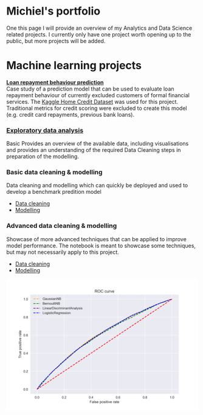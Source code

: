 # Michiel's portfolio
One this page I will provide an overview of my Analytics and Data Science related projects. I currently only have one project worth opening up to the public, but more projects will be added.



# Machine learning projects
**[Loan repayment behaviour prediction](https://github.com/Dutchmick/loan_repayment_prediction)**<br/>
Case study of a prediction model that can be used to evaluate loan repayment behaviour of currently excluded customers of formal financial services. The [Kaggle Home Credit Dataset](https://www.kaggle.com/c/home-credit-default-risk) was used for this project. Traditional metrics for credit scoring were excluded to create this model (e.g. credit card repayments, previous bank loans).

### [Exploratory data analysis](https://github.com/Dutchmick/loan_repayment_prediction/blob/master/notebooks/Homecred%20-%20Exploratory%20analysis.ipynb)
Basic
Provides an overview of the available data, including visualisations and provides an understanding of the required Data Cleaning steps in preparation of the modelling.

### Basic data cleaning & modelling
Data cleaning and modelling which can quickly be deployed and used to develop a benchmark predition model
- [Data cleaning](https://github.com/Dutchmick/loan_repayment_prediction/blob/master/notebooks/Homecred%20-%20Data%20cleaning%20-%20Basic.ipynb)
- [Modelling](https://github.com/Dutchmick/loan_repayment_prediction/blob/master/notebooks/Homecred%20-%20ML%20modelling%20-%20Basic.ipynb)

### Advanced data cleaning & modelling
Showcase of more advanced techniques that can be applied to improve model performance. The notebook is meant to showcase some techniques, but may not necessarily apply to this project.
- [Data cleaning](https://github.com/Dutchmick/loan_repayment_prediction/blob/master/notebooks/Homecred%20-%20Data%20cleaning%20-%20Advanced.ipynb)
- [Modelling](https://github.com/Dutchmick/loan_repayment_prediction/blob/master/notebooks/Homecred%20-%20ML%20modelling%20-%20Advanced.ipynb)


![](/Images/ROC_graph.png)


<br/><br/><br/><br/><br/><br/><br/><br/><br/><br/><br/><br/><br/><br/><br/><br/><br/><br/><br/><br/><br/>


